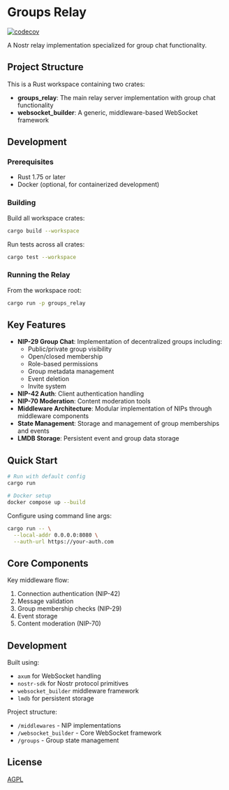 # Groups Relay

[![codecov](https://codecov.io/gh/verse-pbc/groups_relay/branch/main/graph/badge.svg)](https://codecov.io/gh/verse-pbc/groups_relay)

A Nostr relay implementation specialized for group chat functionality.

## Project Structure

This is a Rust workspace containing two crates:

- **groups_relay**: The main relay server implementation with group chat functionality
- **websocket_builder**: A generic, middleware-based WebSocket framework

## Development

### Prerequisites

- Rust 1.75 or later
- Docker (optional, for containerized development)

### Building

Build all workspace crates:
```bash
cargo build --workspace
```

Run tests across all crates:
```bash
cargo test --workspace
```

### Running the Relay

From the workspace root:
```bash
cargo run -p groups_relay
```

## Key Features

- **NIP-29 Group Chat**: Implementation of decentralized groups including:
  - Public/private group visibility
  - Open/closed membership
  - Role-based permissions
  - Group metadata management
  - Event deletion
  - Invite system
- **NIP-42 Auth**: Client authentication handling
- **NIP-70 Moderation**: Content moderation tools
- **Middleware Architecture**: Modular implementation of NIPs through middleware components
- **State Management**: Storage and management of group memberships and events
- **LMDB Storage**: Persistent event and group data storage

## Quick Start

```bash
# Run with default config
cargo run

# Docker setup
docker compose up --build
```

Configure using command line args:
```bash
cargo run -- \
  --local-addr 0.0.0.0:8080 \
  --auth-url https://your-auth.com
```

## Core Components

Key middleware flow:
1. Connection authentication (NIP-42)
2. Message validation
3. Group membership checks (NIP-29)
4. Event storage
5. Content moderation (NIP-70)

## Development

Built using:
- `axum` for WebSocket handling
- `nostr-sdk` for Nostr protocol primitives
- `websocket_builder` middleware framework
- `lmdb` for persistent storage

Project structure:
- `/middlewares` - NIP implementations
- `/websocket_builder` - Core WebSocket framework
- `/groups` - Group state management

## License

[AGPL](LICENSE)
